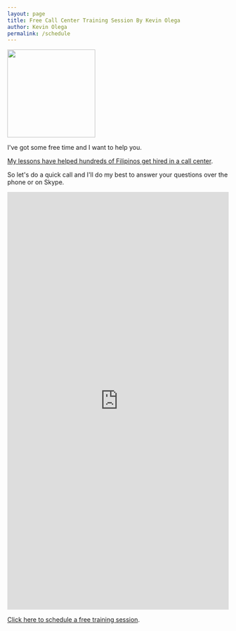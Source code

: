```yaml
---
layout: page
title: Free Call Center Training Session By Kevin Olega
author: Kevin Olega
permalink: /schedule
---
```


<img src="{{ site.url }}/images/2019-07-Kevin-Gray.jpg" width="200">

I've got some free time and I want to help you.

[My lessons have helped hundreds of Filipinos get hired in a call center](https://callcentertrainingtips.com/testimonials).


So let's do a quick call and I'll do my best to answer your questions over the phone or on Skype.

<!-- Calendly inline widget begin -->
<iframe src="https://calendly.com/callcentertrainingtips/30min" width="100%" height="950" scrolling="no" frameborder="0"></iframe>
<!-- Calendly inline widget end -->

[Click here to schedule a free training session](https://calendly.com/callcentertrainingtips/30min).